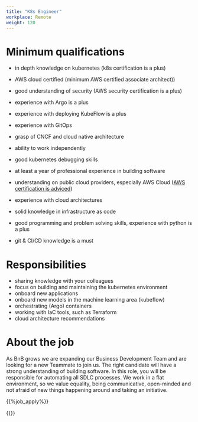 ```yaml
---
title: "K8s Engineer"
workplace: Remote
weight: 120
---
```


# Minimum qualifications

* in depth knowledge on kubernetes (k8s certification is a plus)
* AWS cloud certified (minimum AWS certified associate architect))
* good understanding of security (AWS security certification is a plus)
* experience with Argo is a plus
* experience with deploying KubeFlow is a plus
* experience with GitOps
* grasp of CNCF and cloud native architecture
* ability to work independently
* good kubernetes debugging skills


* at least a year of professional experience in building software
* understanding on public cloud providers, especially AWS Cloud ([AWS certification is adviced](https://aws.amazon.com/certification/certified-solutions-architect-associate/))
* experience with cloud architectures
* solid knowledge in infrastructure as code
* good programming and problem solving skills, experience with python is a plus
* git & CI/CD knowledge is a must

# Responsibilities

* sharing knowledge with your colleagues
* focus on building and maintaining the kubernetes
environment
* onboard new applications
* onboard new models in the machine learning area (kubeflow)
* orchestrating (Argo) containers
* working with IaC tools, such as Terraform
* cloud architecture recommendations

# About the job

As BnB grows we are expanding our Business Development Team and are looking for a new Teammate to join us. The right candidate will have a strong understanding of building software. In this role, you will be responsible for automating all SDLC processes.
We work in a flat environment, so we value equality, being communicative, open-minded and not afraid of new things happening around and taking an initiative.

{{%job_apply%}}

{{<disclaimer>}}
